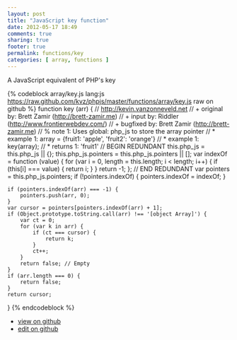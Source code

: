 ```yaml
---
layout: post
title: "JavaScript key function"
date: 2012-05-17 18:49
comments: true
sharing: true
footer: true
permalink: functions/key
categories: [ array, functions ]
---
```

A JavaScript equivalent of PHP's key
<!-- more -->
{% codeblock array/key.js lang:js https://raw.github.com/kvz/phpjs/master/functions/array/key.js raw on github %}
function key (arr) {
    // http://kevin.vanzonneveld.net
    // +   original by: Brett Zamir (http://brett-zamir.me)
    // +   input by: Riddler (http://www.frontierwebdev.com/)
    // +   bugfixed by: Brett Zamir (http://brett-zamir.me)
    // %        note 1: Uses global: php_js to store the array pointer
    // *     example 1: array = {fruit1: 'apple', 'fruit2': 'orange'}
    // *     example 1: key(array);
    // *     returns 1: 'fruit1'
    // BEGIN REDUNDANT
    this.php_js = this.php_js || {};
    this.php_js.pointers = this.php_js.pointers || [];
    var indexOf = function (value) {
        for (var i = 0, length = this.length; i < length; i++) {
            if (this[i] === value) {
                return i;
            }
        }
        return -1;
    };
    // END REDUNDANT
    var pointers = this.php_js.pointers;
    if (!pointers.indexOf) {
        pointers.indexOf = indexOf;
    }

    if (pointers.indexOf(arr) === -1) {
        pointers.push(arr, 0);
    }
    var cursor = pointers[pointers.indexOf(arr) + 1];
    if (Object.prototype.toString.call(arr) !== '[object Array]') {
        var ct = 0;
        for (var k in arr) {
            if (ct === cursor) {
                return k;
            }
            ct++;
        }
        return false; // Empty
    }
    if (arr.length === 0) {
        return false;
    }
    return cursor;
}
{% endcodeblock %}
<ul>
 <li><a href="https://github.com/kvz/phpjs/blob/master/functions/array/key.js">view on github</a></li>
 <li><a href="https://github.com/kvz/phpjs/edit/master/functions/array/key.js">edit on github</a></li>
</ul>
